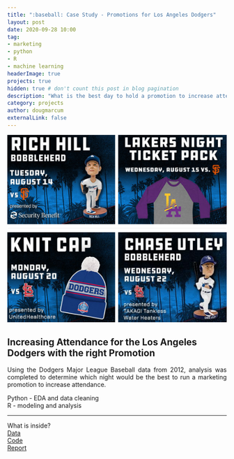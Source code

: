 ```yaml
---
title: ":baseball: Case Study - Promotions for Los Angeles Dodgers"
layout: post
date: 2020-09-28 10:00
tag: 
- marketing
- python
- R
- machine learning
headerImage: true
projects: true
hidden: true # don't count this post in blog pagination
description: "What is the best day to hold a promotion to increase attendance"
category: projects
author: dougmarcum
externalLink: false
---
```


![Screenshot](/assets/images/dodgers_marketing.png)

## Increasing Attendance for the Los Angeles Dodgers with the right Promotion  

<p align="justify">Using the Dodgers Major League Baseball data from 2012, analysis was completed to determine which night would be the best to run a marketing promotion to increase attendance.</p>    

Python - EDA and data cleaning  
R - modeling and analysis  

---

What is inside?  
[Data](https://github.com/MarcumDoug/Case_Study_Marketing_Promotion/tree/main/Data)  
[Code](https://github.com/MarcumDoug/Case_Study_Marketing_Promotion/tree/main/Code)   
[Report](https://github.com/MarcumDoug/Case_Study_Marketing_Promotion/tree/main/Report)
